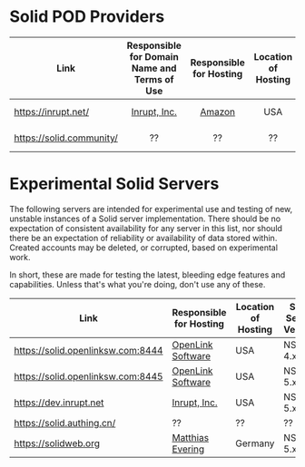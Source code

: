 # Solid POD Providers

|               Link                |    Responsible for Domain Name and Terms of Use     |             Responsible for Hosting               | Location of Hosting | Solid Server Version | Support |
|-----------------------------------|:---------------------------------------------------:|:-------------------------------------------------:|:-------------------:|:--------------------:|-----------------------------------|
| https://inrupt.net/               | [Inrupt, Inc.](https://inrupt.com/terms-of-service) |         [Amazon](https://aws.amazon.com)          |         USA         |          NSS 4.x          | security@inrupt.com |
| https://solid.community/| ?? | ?? |         ??          |           NSS 4.x          | None |


# Experimental Solid Servers

The following servers are intended for experimental use and testing of new, unstable instances of a Solid server implementation. There should be no expectation of consistent availability for any server in this list, nor should there be an expectation of reliability or availability of data stored within. Created accounts may be deleted, or corrupted, based on experimental work.

In short, these are made for testing the latest, bleeding edge features and capabilities. Unless that's what you're doing, don't use any of these.

| Link | Responsible for Hosting| Location of Hosting | Solid Server Version | Support |
|-------------------|-------------------|-------------------|-------------------|-------------------|
| https://solid.openlinksw.com:8444 |   [OpenLink Software](https://www.openlinksw.com/)  |         USA         |        NSS 4.x       | ?? |
| https://solid.openlinksw.com:8445 |   [OpenLink Software](https://www.openlinksw.com/)  |         USA         |        NSS 5.x       | ?? |
| https://dev.inrupt.net |  [Inrupt, Inc.](https://www.inrupt.com/)  |         USA         |        NSS 5.x       | security@inrupt.com |
| https://solid.authing.cn/         |                          ??                         |                        ??                         |         ??          | ?? |
| https://solidweb.org         |                         [Matthias Evering](https://github.com/ewingson)                      |                        Germany                         |         NSS 5.x          | ?? |
